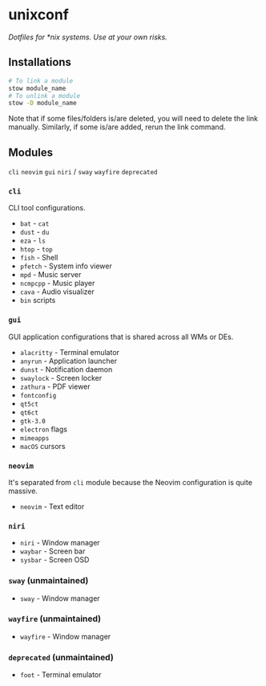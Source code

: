 # unixconf

_Dotfiles for *nix systems. Use at your own risks._

## Installations

```sh
# To link a module
stow module_name
# To unlink a module
stow -D module_name
```

Note that if some files/folders is/are deleted, you will need to delete the link manually.
Similarly, if some is/are added, rerun the link command.

## Modules

`cli` `neovim` `gui` `niri` / `sway` `wayfire` `deprecated`

### `cli`

CLI tool configurations.

- `bat` - `cat`
- `dust` - `du`
- `eza` - `ls`
- `htop` - `top`
- `fish` - Shell
- `pfetch` - System info viewer
- `mpd` - Music server
- `ncmpcpp` - Music player
- `cava` - Audio visualizer
- `bin` scripts

### `gui`

GUI application configurations that is shared across all WMs or DEs.

- `alacritty` - Terminal emulator
- `anyrun` - Application launcher
- `dunst` - Notification daemon
- `swaylock` - Screen locker
- `zathura` - PDF viewer
- `fontconfig`
- `qt5ct`
- `qt6ct`
- `gtk-3.0`
- `electron` flags
- `mimeapps`
- `macOS` cursors

### `neovim`

It's separated from `cli` module because the Neovim configuration is quite massive.

- `neovim` - Text editor

### `niri`

- `niri` - Window manager
- `waybar` - Screen bar
- `sysbar` - Screen OSD

### `sway` (unmaintained)

- `sway` - Window manager

### `wayfire` (unmaintained)

- `wayfire` - Window manager

### `deprecated` (unmaintained)

- `foot` - Terminal emulator
